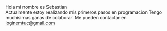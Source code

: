 Hola mi nombre es Sebastian  
Actualmente estoy realizando mis primeros pasos en programacion
Tengo muchisimas ganas de colaborar.
Me pueden contactar en loginemtuc@gmail.com

<!---
Sebaes678/Sebaes678 is a ✨ special ✨ repository because its `README.md` (this file) appears on your GitHub profile.
You can click the Preview link to take a look at your changes.
--->
